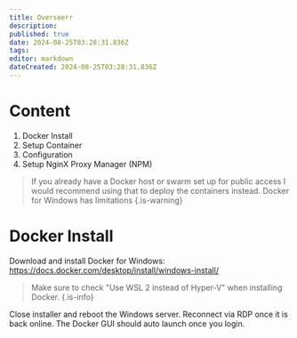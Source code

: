 ```yaml
---
title: Overseerr
description: 
published: true
date: 2024-08-25T03:28:31.836Z
tags: 
editor: markdown
dateCreated: 2024-08-25T03:28:31.836Z
---
```


# Content
1. Docker Install
2. Setup Container
3. Configuration
4. Setup NginX Proxy Manager (NPM)

> If you already have a Docker host or swarm set up for public access I would recommend using that to deploy the containers instead. Docker for Windows has limitations 
{.is-warning}

# Docker Install

Download and install Docker for Windows: https://docs.docker.com/desktop/install/windows-install/

>Make sure to check "Use WSL 2 instead of Hyper-V" when installing Docker.
{.is-info}

Close installer and reboot the Windows server. Reconnect via RDP once it is back online. The Docker GUI should auto launch once you login. 




